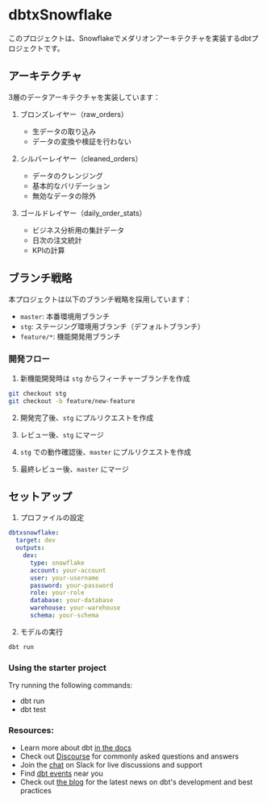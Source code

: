 # dbtxSnowflake

このプロジェクトは、Snowflakeでメダリオンアーキテクチャを実装するdbtプロジェクトです。

## アーキテクチャ

3層のデータアーキテクチャを実装しています：

1. ブロンズレイヤー（raw_orders）
   - 生データの取り込み
   - データの変換や検証を行わない

2. シルバーレイヤー（cleaned_orders）
   - データのクレンジング
   - 基本的なバリデーション
   - 無効なデータの除外

3. ゴールドレイヤー（daily_order_stats）
   - ビジネス分析用の集計データ
   - 日次の注文統計
   - KPIの計算

## ブランチ戦略

本プロジェクトは以下のブランチ戦略を採用しています：

- `master`: 本番環境用ブランチ
- `stg`: ステージング環境用ブランチ（デフォルトブランチ）
- `feature/*`: 機能開発用ブランチ

### 開発フロー

1. 新機能開発時は `stg` からフィーチャーブランチを作成
```bash
git checkout stg
git checkout -b feature/new-feature
```

2. 開発完了後、`stg` にプルリクエストを作成

3. レビュー後、`stg` にマージ

4. `stg` での動作確認後、`master` にプルリクエストを作成

5. 最終レビュー後、`master` にマージ

## セットアップ

1. プロファイルの設定
```yaml
dbtxsnowflake:
  target: dev
  outputs:
    dev:
      type: snowflake
      account: your-account
      user: your-username
      password: your-password
      role: your-role
      database: your-database
      warehouse: your-warehouse
      schema: your-schema
```

2. モデルの実行
```bash
dbt run
```

### Using the starter project

Try running the following commands:
- dbt run
- dbt test


### Resources:
- Learn more about dbt [in the docs](https://docs.getdbt.com/docs/introduction)
- Check out [Discourse](https://discourse.getdbt.com/) for commonly asked questions and answers
- Join the [chat](https://community.getdbt.com/) on Slack for live discussions and support
- Find [dbt events](https://events.getdbt.com) near you
- Check out [the blog](https://blog.getdbt.com/) for the latest news on dbt's development and best practices
